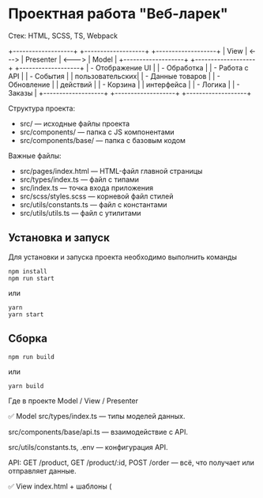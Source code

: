# Проектная работа "Веб-ларек"

Стек: HTML, SCSS, TS, Webpack

+-------------------+       +-------------------+       +-------------------+
|       View        | <---> |    Presenter      | <---> |       Model       |
+-------------------+       +-------------------+       +-------------------+
| - Отображение UI  |       | - Обработка       |       | - Работа с API    |
| - События         |       |   пользовательских|       | - Данные товаров  |
| - Обновление      |       |   действий        |       | - Корзина         |
|   интерфейса      |       | - Логика          |       | - Заказы          |
+-------------------+       +-------------------+       +-------------------+


Структура проекта:
- src/ — исходные файлы проекта
- src/components/ — папка с JS компонентами
- src/components/base/ — папка с базовым кодом

Важные файлы:
- src/pages/index.html — HTML-файл главной страницы
- src/types/index.ts — файл с типами
- src/index.ts — точка входа приложения
- src/scss/styles.scss — корневой файл стилей
- src/utils/constants.ts — файл с константами
- src/utils/utils.ts — файл с утилитами

## Установка и запуск
Для установки и запуска проекта необходимо выполнить команды

```
npm install
npm run start
```

или

```
yarn
yarn start
```
## Сборка

```
npm run build
```

или

```
yarn build
```

 Где в проекте Model / View / Presenter

✅ Model
src/types/index.ts — типы моделей данных.

src/components/base/api.ts — взаимодействие с API.

src/utils/constants.ts, .env — конфигурация API.

API: GET /product, GET /product/:id, POST /order — всё, что получает или отправляет данные.

✅ View
index.html + шаблоны (<template id="...">) — представление.

styles.scss — стилизация интерфейса.

Компоненты модальных окон, карточек, корзины — HTML и взаимодействие с DOM.

✅ Presenter
src/index.ts (точка входа, где ты скорее всего инициируешь обработчики).

events.ts — EventEmitter, который управляет реакцией на действия пользователя.

utils.ts — функции, которые помогают Presenter управлять DOM.


